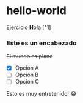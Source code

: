 # hello-world
Ejercicio
**H**ola [^1]
### Este es un encabezado
~~El mundo es plano~~
- [x] Opción A
- [ ] Opción B
- [ ] Opción C

Esto es muy entretenido! :joy:
